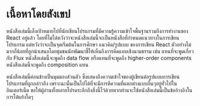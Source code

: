 
# เนื้อหาโดยสังเขป

  หนังสือเล่มนี้เล็งเป้าหมายไปที่นักเขียนโปรแกรมที่มีความรู้ความเข้าใจพื้นฐานรวมถึงการทำงานของ React อยู่แล้ว โดยที่ไม่ได้หวังว่าจะหนังสือเล่มนี้จะเป็นหนังสือที่กำหนดแนวทางในการเขียนโปรแกรม แต่หวังว่าจะเป็นจุดเริ่มต้นในการศึกษา แนวคิด/รูปแบบ ของการเขียน React
  ตัวอย่างไม่มากก็น้อยที่ถูกนำเสนอโดยชุมชนนักพัฒนาชี้ให้เห็นถึงการคิดแบบเชิงนามธรรม เช่น แทนที่จะพูดเกี่ยวกับ Flux หนังสือเล่มนี้จะพูดถึง data flow หรือแทนที่จะพูดถึง higher-order components หนังสือเล่มนี้จะพูดถึง composition แทน
  
  หนังสือเล่มนี้ค่อนข้างเป็นมุมมองส่วนตัว ซึ่งแสดงถึงความเข้าใจของผู้เขียนต่อรูปแบบการเขียนโปรแกรมที่ถูกกล่าวถึง เพราะฉะนั้นเป็นไปได้ที่จะมีการตีความที่แตกต่างแบบอื่นๆอยู่ทั่วไปในอินเตอร์เน็ต ขอให้ผู้อ่านทั้งหลายโปรดระลึกถึงสิ่งนี้ไว้ด้วยหากท่านจะใช้หนังสือเล่มนี้เป็นข้ออ้างอิงในการโต้แย้งใดๆ
  
